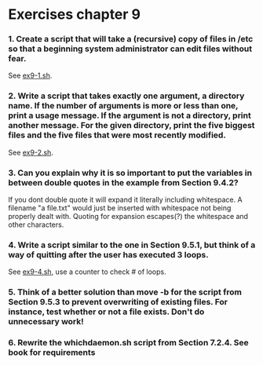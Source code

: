 # Exercises chapter 9
### 1. Create a script that will take a (recursive) copy of files in /etc so that a beginning system administrator can edit files without fear.
See [ex9-1.sh](/shell-scripts/ex9-1.sh).

### 2. Write a script that takes exactly one argument, a directory name. If the number of arguments is more or less than one, print a usage message. If the argument is not a directory, print another message. For the given directory, print the five biggest files and the five files that were most recently modified.
See [ex9-2.sh](/shell-scripts/ex9-2.sh).

### 3. Can you explain why it is so important to put the variables in between double quotes in the example from Section 9.4.2?
If you dont double quote it will expand it literally including whitespace. A filename "a file.txt" would just be inserted with whitespace not being properly dealt with. Quoting for expansion escapes(?) the whitespace and other characters.

### 4. Write a script similar to the one in Section 9.5.1, but think of a way of quitting after the user has executed 3 loops.
See [ex9-4.sh](/shell-scripts/ex9-4.sh), use a counter to check # of loops.

### 5. Think of a better solution than move -b for the script from Section 9.5.3 to prevent overwriting of existing files. For instance, test whether or not a file exists. Don't do unnecessary work!

### 6. Rewrite the whichdaemon.sh script from Section 7.2.4. See book for requirements